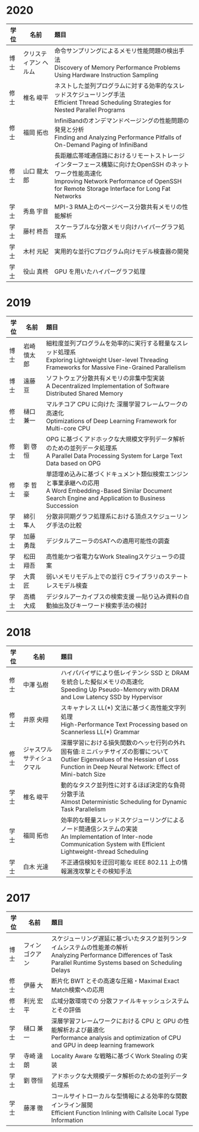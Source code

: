 # 2020

|学位|名前|題目|
|---|---|:---|
|博士|クリスティアン ヘルム|命令サンプリングによるメモリ性能問題の検出手法 <br> Discovery of Memory Performance Problems Using Hardware Instruction Sampling|
|修士|椎名 峻平|ネストした並列プログラムに対する効率的なスレッドスケジューリング手法 <br> Efficient Thread Scheduling Strategies for Nested Parallel Programs|
|修士|福岡 拓也|InfiniBandのオンデマンドページングの性能問題の発見と分析 <br> Finding and Analyzing Performance Pitfalls of On-Demand Paging of InfiniBand|
|修士|山口 龍太郎|長距離広帯域通信路におけるリモートストレージインターフェース構築に向けたOpenSSH のネットワーク性能高速化 <br> Improving Network Performance of OpenSSH for Remote Storage Interface for Long Fat Networks|
|学士|秀島 宇音|MPI-3 RMA上のページベース分散共有メモリの性能解析|
|学士|藤村 柊吾|スケーラブルな分散メモリ向けハイパーグラフ処理系|
|学士|木村 元紀|実用的な並行Cプログラム向けモデル検査器の開発|
|学士|役山 真柊|GPU を用いたハイパーグラフ処理|

# 2019

|学位|名前|題目|
|---|---|:---|
|博士|岩崎 慎太郎|細粒度並列プログラムを効率的に実行する軽量なスレッド処理系 <br> Exploring Lightweight User-level Threading Frameworks for Massive Fine-Grained Parallelism|
|博士|遠藤 亘|ソフトウェア分散共有メモリの非集中型実装 <br> A Decentralized Implementation of Software Distributed Shared Memory|
|修士|樋口 兼一|マルチコア CPU に向けた 深層学習フレームワークの高速化 <br> Optimizations of Deep Learning Framework for Multi-core CPU|
|修士|劉 啓恒|OPG に基づくアドホックな大規模文字列データ解析のための並列データ処理系 <br> A Parallel Data Processing System for Large Text Data based on OPG|
|修士|李 哲豪|単語埋め込みに基づくドキュメント類似検索エンジンと事業承継への応用 <br> A Word Embedding-Based Similar Document Search Engine and Application to Business Succession|
|学士|綿引 隼人|分散非同期グラフ処理系における頂点スケジューリング手法の比較|
|学士|加藤 勇哉|デジタルアニーラのSATへの適用可能性の調査|
|学士|松田 翔吾|高性能かつ省電力なWork Stealingスケジューラの提案|
|学士|大貫 匠|弱いメモリモデル上での並行 Cライブラリのステートレスモデル検査|
|学士|高橋 大成|デジタルアーカイブスの検索支援 —貼り込み資料の自動抽出及びキーワード検索手法の検討|

# 2018

|学位|名前|題目|
|---|---|:---|
|修士|中澤 弘樹|ハイパバイザにより低レイテンシ SSD と DRAM を統合した擬似メモリの高速化 <br> Speeding Up Pseudo-Memory with DRAM and Low Latency SSD by Hypervisor|
|修士|井原 央翔|スキャナレス LL(\*) 文法に基づく高性能文字列処理 <br> High-Performance Text Processing based on Scannerless LL(*) Grammar|
|修士|ジャスワル サティシュ クマル|深層学習における損失関数のヘッセ行列の外れ固有値:ミニバッチサイズの影響について <br> Outlier Eigenvalues of the Hessian of Loss Function in Deep Neural Network: Effect of Mini-batch Size|
|学士|椎名 峻平|動的なタスク並列性に対するほぼ決定的な負荷分散手法 <br> Almost Deterministic Scheduling for Dynamic Task Parallelism |
|学士|福岡 拓也|効率的な軽量スレッドスケジューリングによるノード間通信システムの実装 <br> An Implementation of Inter-node Communication System with Efficient Lightweight-thread Scheduling|
|学士|白木 光達|不正通信検知を迂回可能な IEEE 802.11 上の情報漏洩攻撃とその検知手法|

# 2017
|学位|名前|題目|
|---|---|:---|
|博士|フィン ゴクアン|スケジューリング遅延に基づいたタスク並列ランタイムシステムの性能差の解析 <br> Analyzing Performance Differences of Task Parallel Runtime Systems based on Scheduling Delays|
|修士|伊藤 大|断片化 BWT とその高速な圧縮・Maximal Exact Match検索への応用|
|修士|利光 宏平|広域分散環境での 分散ファイルキャッシュシステムとその評価|
|学士|樋口 兼一|深層学習フレームワークにおける CPU と GPU の性能解析および最適化 <br> Performance analysis and optimization of CPU and GPU in deep learning framework|
|学士|寺崎 達朗|Locality Aware な戦略に基づくWork Stealing の実装|
|学士|劉 啓恒|アドホックな大規模データ解析のための並列データ処理系|
|学士|藤澤 徹|コールサイトローカルな型情報による効率的な関数インライン展開 <br> Efficient Function Inlining with Callsite Local Type Information|
